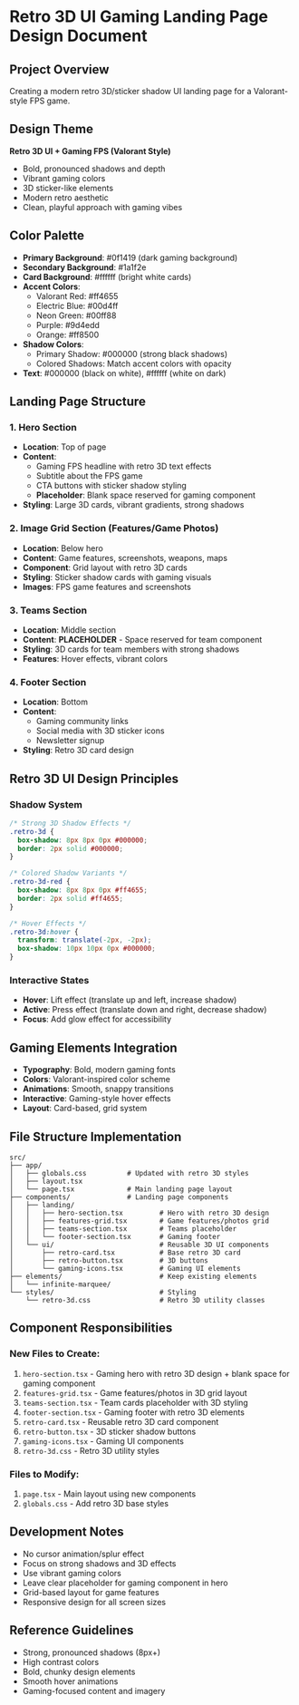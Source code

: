 # Retro 3D UI Gaming Landing Page Design Document

## Project Overview

Creating a modern retro 3D/sticker shadow UI landing page for a Valorant-style FPS game.

## Design Theme

**Retro 3D UI + Gaming FPS (Valorant Style)**

- Bold, pronounced shadows and depth
- Vibrant gaming colors
- 3D sticker-like elements
- Modern retro aesthetic
- Clean, playful approach with gaming vibes

## Color Palette

- **Primary Background**: #0f1419 (dark gaming background)
- **Secondary Background**: #1a1f2e
- **Card Background**: #ffffff (bright white cards)
- **Accent Colors**:
  - Valorant Red: #ff4655
  - Electric Blue: #00d4ff
  - Neon Green: #00ff88
  - Purple: #9d4edd
  - Orange: #ff8500
- **Shadow Colors**:
  - Primary Shadow: #000000 (strong black shadows)
  - Colored Shadows: Match accent colors with opacity
- **Text**: #000000 (black on white), #ffffff (white on dark)

## Landing Page Structure

### 1. Hero Section

- **Location**: Top of page
- **Content**:
  - Gaming FPS headline with retro 3D text effects
  - Subtitle about the FPS game
  - CTA buttons with sticker shadow styling
  - **Placeholder**: Blank space reserved for gaming component
- **Styling**: Large 3D cards, vibrant gradients, strong shadows

### 2. Image Grid Section (Features/Game Photos)

- **Location**: Below hero
- **Content**: Game features, screenshots, weapons, maps
- **Component**: Grid layout with retro 3D cards
- **Styling**: Sticker shadow cards with gaming visuals
- **Images**: FPS game features and screenshots

### 3. Teams Section

- **Location**: Middle section
- **Content**: **PLACEHOLDER** - Space reserved for team component
- **Styling**: 3D cards for team members with strong shadows
- **Features**: Hover effects, vibrant colors

### 4. Footer Section

- **Location**: Bottom
- **Content**:
  - Gaming community links
  - Social media with 3D sticker icons
  - Newsletter signup
- **Styling**: Retro 3D card design

## Retro 3D UI Design Principles

### Shadow System

```css
/* Strong 3D Shadow Effects */
.retro-3d {
  box-shadow: 8px 8px 0px #000000;
  border: 2px solid #000000;
}

/* Colored Shadow Variants */
.retro-3d-red {
  box-shadow: 8px 8px 0px #ff4655;
  border: 2px solid #ff4655;
}

/* Hover Effects */
.retro-3d:hover {
  transform: translate(-2px, -2px);
  box-shadow: 10px 10px 0px #000000;
}
```

### Interactive States

- **Hover**: Lift effect (translate up and left, increase shadow)
- **Active**: Press effect (translate down and right, decrease shadow)
- **Focus**: Add glow effect for accessibility

## Gaming Elements Integration

- **Typography**: Bold, modern gaming fonts
- **Colors**: Valorant-inspired color scheme
- **Animations**: Smooth, snappy transitions
- **Interactive**: Gaming-style hover effects
- **Layout**: Card-based, grid system

## File Structure Implementation

```
src/
├── app/
│   ├── globals.css          # Updated with retro 3D styles
│   ├── layout.tsx
│   └── page.tsx             # Main landing page layout
├── components/              # Landing page components
│   ├── landing/
│   │   ├── hero-section.tsx         # Hero with retro 3D design
│   │   ├── features-grid.tsx        # Game features/photos grid
│   │   ├── teams-section.tsx        # Teams placeholder
│   │   └── footer-section.tsx       # Gaming footer
│   └── ui/                          # Reusable 3D UI components
│       ├── retro-card.tsx           # Base retro 3D card
│       ├── retro-button.tsx         # 3D buttons
│       └── gaming-icons.tsx         # Gaming UI elements
├── elements/                        # Keep existing elements
│   └── infinite-marquee/
└── styles/                          # Styling
    └── retro-3d.css                 # Retro 3D utility classes
```

## Component Responsibilities

### New Files to Create:

1. `hero-section.tsx` - Gaming hero with retro 3D design + blank space for gaming component
2. `features-grid.tsx` - Game features/photos in 3D grid layout
3. `teams-section.tsx` - Team cards placeholder with 3D styling
4. `footer-section.tsx` - Gaming footer with retro 3D elements
5. `retro-card.tsx` - Reusable retro 3D card component
6. `retro-button.tsx` - 3D sticker shadow buttons
7. `gaming-icons.tsx` - Gaming UI components
8. `retro-3d.css` - Retro 3D utility styles

### Files to Modify:

1. `page.tsx` - Main layout using new components
2. `globals.css` - Add retro 3D base styles

## Development Notes

- No cursor animation/splur effect
- Focus on strong shadows and 3D effects
- Use vibrant gaming colors
- Leave clear placeholder for gaming component in hero
- Grid-based layout for game features
- Responsive design for all screen sizes

## Reference Guidelines

- Strong, pronounced shadows (8px+)
- High contrast colors
- Bold, chunky design elements
- Smooth hover animations
- Gaming-focused content and imagery
